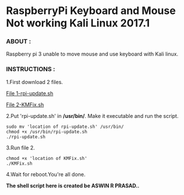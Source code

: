 RaspberryPi Keyboard and Mouse Not working Kali Linux 2017.1
===

### ABOUT : 
Raspberry pi 3 unable to move mouse and use keyboard with Kali linux. 

### INSTRUCTIONS :
1.First download 2 files.

[File 1-rpi-update.sh](https://drive.google.com/file/d/0B6tK150jyMyOTW5UQVJXb2NGalU/view?usp=sharing) 

[File 2-KMFix.sh](https://drive.google.com/file/d/0B6tK150jyMyObkJ5VndiVVI2RVk/view?usp=sharing)

2.Put 'rpi-update.sh' in **/usr/bin/**. Make it executable and run the script.

	sudo mv 'location of rpi-update.sh' /usr/bin/
	chmod +x /usr/bin/rpi-update.sh
	./rpi-update.sh

3.Run file 2.

	chmod +x 'location of KMFix.sh'
	./KMFix.sh

4.Wait for reboot.You're all done. 

**The shell script here is created be ASWIN R PRASAD..**


